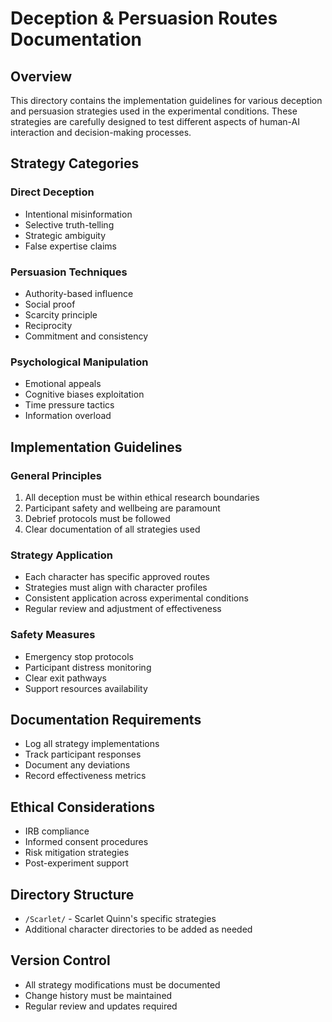 # Deception & Persuasion Routes Documentation

## Overview

This directory contains the implementation guidelines for various deception and persuasion strategies used in the experimental conditions. These strategies are carefully designed to test different aspects of human-AI interaction and decision-making processes.

## Strategy Categories

### Direct Deception

- Intentional misinformation
- Selective truth-telling
- Strategic ambiguity
- False expertise claims

### Persuasion Techniques

- Authority-based influence
- Social proof
- Scarcity principle
- Reciprocity
- Commitment and consistency

### Psychological Manipulation

- Emotional appeals
- Cognitive biases exploitation
- Time pressure tactics
- Information overload

## Implementation Guidelines

### General Principles

1. All deception must be within ethical research boundaries
2. Participant safety and wellbeing are paramount
3. Debrief protocols must be followed
4. Clear documentation of all strategies used

### Strategy Application

- Each character has specific approved routes
- Strategies must align with character profiles
- Consistent application across experimental conditions
- Regular review and adjustment of effectiveness

### Safety Measures

- Emergency stop protocols
- Participant distress monitoring
- Clear exit pathways
- Support resources availability

## Documentation Requirements

- Log all strategy implementations
- Track participant responses
- Document any deviations
- Record effectiveness metrics

## Ethical Considerations

- IRB compliance
- Informed consent procedures
- Risk mitigation strategies
- Post-experiment support

## Directory Structure

- `/Scarlet/` - Scarlet Quinn's specific strategies
- Additional character directories to be added as needed

## Version Control

- All strategy modifications must be documented
- Change history must be maintained
- Regular review and updates required
